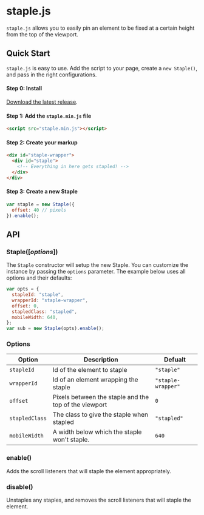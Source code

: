 staple.js
===========================

`staple.js` allows you to easily pin an element to be fixed at a certain height from the top of the viewport.

## Quick Start

`staple.js` is easy to use. Add the script to your page, create a `new Staple()`, and pass in the right configurations.

#### Step 0: Install

[Download the latest release][download].

#### Step 1: Add the `staple.min.js` file

```html
<script src="staple.min.js"></script>
```

#### Step 2: Create your markup

```html
<div id="staple-wrapper">
  <div id="staple">
    <!-- Everything in here gets stapled! -->
  </div>
</div>
```

#### Step 3: Create a new Staple

```javascript
var staple = new Staple({
  offset: 40 // pixels
}).enable();
```

## API

### Staple([_options_])

The `Staple` constructor will setup the new Staple. You can customize the instance by passing the `options` parameter. The example below uses all options and their defaults:

```javascript
var opts = {
  stapleId: "staple",
  wrapperId: "staple-wrapper",
  offset: 0,
  stapledClass: "stapled",
  mobileWidth: 640,
};
var sub = new Staple(opts).enable();
```

### Options

| Option | Description | Defualt |
|--------|-------------|---------|
| `stapleId` | Id of the element to staple | `"staple"` |
| `wrapperId` | Id of an element wrapping the staple | `"staple-wrapper"` |
| `offset` | Pixels between the staple and the top of the viewport | `0` |
| `stapledClass` | The class to give the staple when stapled | `"stapled"` |
| `mobileWidth` | A width below which the staple won't staple. | `640` |

### enable()

Adds the scroll listeners that will staple the element appropriately.

### disable()

Unstaples any staples, and removes the scroll listeners that will staple the element.

[download]: https://github.com/minimill/staple.js/releases/download/v0.1.1/staple.min.js
